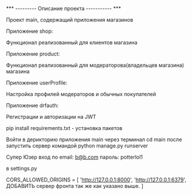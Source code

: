 *** --------- Описание проекта ----------- ***

Проект main, содержащий приложения магазинов

Приложение shop:

Функционал реализованный для клиентов магазина

Приложение product:

Функционал реализованный для модераторова(владельцев магазина) магазина

Приложение userProfile:

Настройка профилей модераторов и обычных покупателей



Приложение drfauth:

Регистрации и авторизации на JWT

pip install requirements.txt - установка пакетов 

Войти в дерикторию приложения main 
через терминал cd main
после запустить сервер командой
python manage.py runserver


Супер Юзер
вход по email:
b@b.com
пароль:
potterlol1


в settings.py

CORS_ALLOWED_ORIGINS = [
    'http://127.0.0.1:8000',
    'http://127.0.0.1:6379',
    ДОБАВИТЬ сервер фронта так же как указано выше.
]
